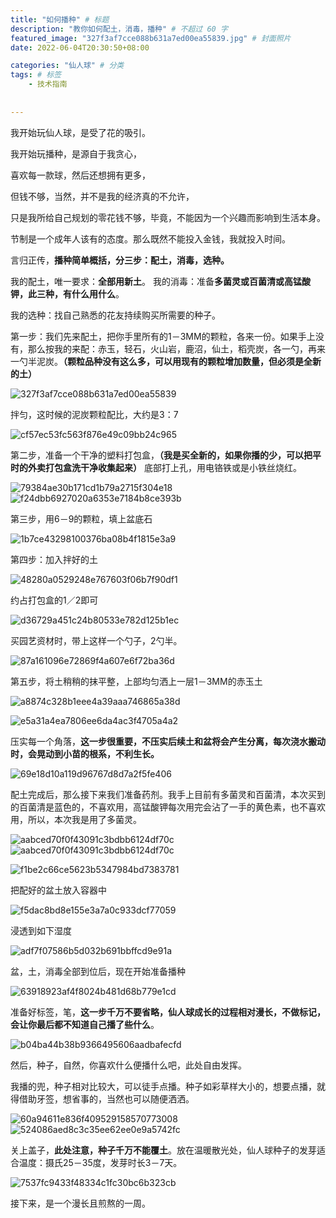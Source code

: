 ```yaml
---
title: "如何播种" # 标题
description: "教你如何配土，消毒，播种" # 不超过 60 字
featured_image: "327f3af7cce088b631a7ed00ea55839.jpg" # 封面照片
date: 2022-06-04T20:30:50+08:00

categories: "仙人球" # 分类
tags: # 标签
    - 技术指南
   
    
---
```


我开始玩仙人球，是受了花的吸引。

我开始玩播种，是源自于我贪心，

喜欢每一款球，然后还想拥有更多，

但钱不够，当然，并不是我的经济真的不允许， 

只是我所给自己规划的零花钱不够，毕竟，不能因为一个兴趣而影响到生活本身。

节制是一个成年人该有的态度。那么既然不能投入金钱，我就投入时间。

言归正传，**播种简单概括，分三步：配土，消毒，选种。**

我的配土，唯一要求：**全部用新土**。 我的消毒：准备**多菌灵或百菌清或高锰酸钾，此三种，有什么用什么**。

我的选种：找自己熟悉的花友持续购买所需要的种子。

第一步：我们先来配土，把你手里所有的1－3MM的颗粒，各来一份。如果手上没有，那么按我的来配：赤玉，轻石，火山岩，鹿沼，仙土，稻壳炭，各一勺，再来一勺半泥炭。**（颗粒品种没有这么多，可以用现有的颗粒增加数量，但必须是全新的土）**

![327f3af7cce088b631a7ed00ea55839](327f3af7cce088b631a7ed00ea55839.jpg)

拌匀，这时候的泥炭颗粒配比，大约是3：7

![cf57ec53fc563f876e49c09bb24c965](cf57ec53fc563f876e49c09bb24c965.jpg)

第二步，准备一个干净的塑料打包盒，**（我是买全新的，如果你播的少，可以把平时的外卖打包盒洗干净收集起来）** 底部打上孔，用电铬铁或是小铁丝烧红。

![79384ae30b171cd1b79a2715f304e18](79384ae30b171cd1b79a2715f304e18.jpg)![f24dbb6927020a6353e7184b8ce393b](f24dbb6927020a6353e7184b8ce393b.jpg)

第三步，用6－9的颗粒，填上盆底石

![1b7ce43298100376ba08b4f1815e3a9](1b7ce43298100376ba08b4f1815e3a9.jpg)

第四步：加入拌好的土

![48280a0529248e767603f06b7f90df1](48280a0529248e767603f06b7f90df1.jpg)

约占打包盒的1／2即可

![d36729a451c24b80533e782d125b1ec](d36729a451c24b80533e782d125b1ec.jpg)

买园艺资材时，带上这样一个勺子，2勺半。

![87a161096e72869f4a607e6f72ba36d](87a161096e72869f4a607e6f72ba36d.jpg)

第五步，将土稍稍的抹平整，上部均匀洒上一层1－3MM的赤玉土

![a8874c328b1eee4a39aaa746865a38d](a8874c328b1eee4a39aaa746865a38d.jpg)

![e5a31a4ea7806ee6da4ac3f4705a4a2](e5a31a4ea7806ee6da4ac3f4705a4a2.jpg)

压实每一个角落，**这一步很重要，不压实后续土和盆将会产生分离，每次浇水搬动时，会晃动到小苗的根系，不利生长。**

![69e18d10a119d96767d8d7a2f5fe406](69e18d10a119d96767d8d7a2f5fe406.jpg)

配土完成后，那么接下来我们准备药剂。我手上目前有多菌灵和百菌清，本次买到的百菌清是蓝色的，不喜欢用，高锰酸钾每次用完会沾了一手的黄色素，也不喜欢用，所以，本次我是用了多菌灵。

![aabced70f0f43091c3bdbb6124df70c](aabced70f0f43091c3bdbb6124df70c.jpg)![aabced70f0f43091c3bdbb6124df70c](e85ce91a4a1ceb2be73424b4eb3efe0.jpg)



![f1be2c66ce5623b5347984bd7383781](f1be2c66ce5623b5347984bd7383781.jpg)

把配好的盆土放入容器中

![f5dac8bd8e155e3a7a0c933dcf77059](f5dac8bd8e155e3a7a0c933dcf77059.jpg)

浸透到如下湿度

![adf7f07586b5d032b691bbffcd9e91a](adf7f07586b5d032b691bbffcd9e91a.jpg)

盆，土，消毒全部到位后，现在开始准备播种

![63918923af4f8024b481d68b779e1cd](63918923af4f8024b481d68b779e1cd.jpg)

准备好标签，笔，**这一步千万不要省略，仙人球成长的过程相对漫长，不做标记，会让你最后都不知道自己播了些什么**。

![b04ba44b38b9366495606aadbafecfd](b04ba44b38b9366495606aadbafecfd.jpg)

然后，种子，自然，你喜欢什么便播什么吧，此处自由发挥。

我播的兜，种子相对比较大，可以徒手点播。种子如彩草样大小的，想要点播，就得借助牙签，想省事的，当然也可以随便洒洒。

![60a94611e836f409529158570773008](60a94611e836f409529158570773008.jpg)![524086aed8c3c35ee62ee0e9a5742fc](524086aed8c3c35ee62ee0e9a5742fc.jpg)

关上盖子，**此处注意，种子千万不能覆土**。放在温暖散光处，仙人球种子的发芽适合温度：摄氏25－35度，发芽时长3－7天。

![7537fc9433f48334c1fc30bc6b323cb](7537fc9433f48334c1fc30bc6b323cb.jpg)

接下来，是一个漫长且煎熬的一周。

